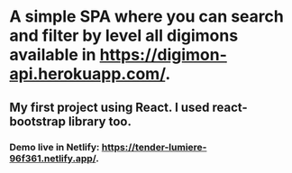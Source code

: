 # A simple SPA where you can search and filter by level all digimons available in https://digimon-api.herokuapp.com/.
## My first project using React. I used react-bootstrap library too.
### Demo live in Netlify: https://tender-lumiere-96f361.netlify.app/.
